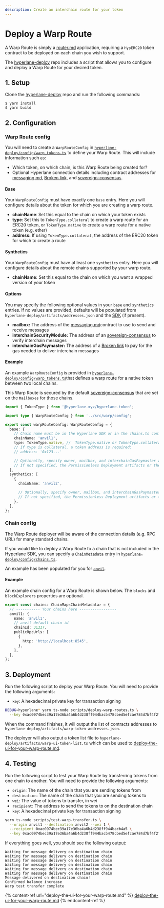 ```yaml
---
description: Create an interchain route for your token
---
```


# Deploy a Warp Route

A Warp Route is simply a [router.md](../../sdks/building-applications/writing-contracts/router.md "mention") application, requiring a `HypERC20` token contract to be deployed on each chain you wish to support.

The [hyperlane-deploy](https://github.com/hyperlane-xyz/hyperlane-deploy) repo includes a script that allows you to configure and deploy a Warp Route for your desired token.

## 1. Setup

Clone the [hyperlane-deploy](https://github.com/hyperlane-xyz/hyperlane-deploy) repo and run the following commands:

```
$ yarn install
$ yarn build
```

## 2. Configuration

### Warp Route config

You will need to create a `WarpRouteConfig` in [`hyperlane-deploy/config/warp_tokens.ts`](https://github.com/hyperlane-xyz/hyperlane-deploy/blob/main/config/warp\_tokens.ts) to define your Warp Route. This will include information such as:

* Which token, on which chain, is this Warp Route being created for?
* Optional Hyperlane connection details including contract addresses for [messaging.md](../../protocol/messaging.md "mention"), [Broken link](broken-reference "mention"), and [sovereign-consensus](../../protocol/sovereign-consensus/ "mention").

#### Base

Your `WarpRouteConfig` must have exactly one `base` entry. Here you will configure details about the token for which you are creating a warp route.

* **chainName**: Set this equal to the chain on which your token exists
* **type**: Set this to `TokenType.collateral` to create a warp route for an ERC20 token, or `TokenType.native` to create a warp route for a native token (e.g. ether)
* **address:** If using `TokenType.collateral`, the address of the ERC20 token for which to create a route

#### Synthetics

Your `WarpRouteConfig` must have at least one `synthetics` entry. Here you will configure details about the remote chains supported by your warp route.

* **chainName:** Set this equal to the chain on which you want a wrapped version of your token

#### Options

You may specify the following optional values in your `base` and `synthetics` entries. If no values are provided, defaults will be populated from `hyperlane-deploy/artifacts/addresses.json` and the [SDK](https://github.com/hyperlane-xyz/hyperlane-monorepo/blob/main/typescript/sdk/src/consts/environments/mainnet.json) (if present).

* **mailbox:** The address of the [messaging.md](../../protocol/messaging.md "mention")contract to use to send and receive messages
* **interchainSecurityModule:** The address of an [sovereign-consensus](../../protocol/sovereign-consensus/ "mention") to verify interchain messages
* **interchainGasPaymaster:** The address of a [Broken link](broken-reference "mention") to pay for the gas needed to deliver interchain messages

#### Example

An example `WarpRouteConfig` is provided in [`hyperlane-deploy/config/warp_tokens.ts`](https://github.com/hyperlane-xyz/hyperlane-deploy/blob/main/config/warp\_tokens.ts)that defines a warp route for a native token between two local chains.

This Warp Route is secured by the default [sovereign-consensus](../../protocol/sovereign-consensus/ "mention") that are set on the `Mailboxes` for those chains.

```typescript
import { TokenType } from '@hyperlane-xyz/hyperlane-token';

import type { WarpRouteConfig } from '../src/warp/config';

export const warpRouteConfig: WarpRouteConfig = {
  base: {
    // Chain name must be in the Hyperlane SDK or in the chains.ts config
    chainName: 'anvil1',
    type: TokenType.native, //  TokenType.native or TokenType.collateral
    // If type is collateral, a token address is required:
    // address: '0x123...'

    // Optionally, specify owner, mailbox, and interchainGasPaymaster addresses
    // If not specified, the Permissionless Deployment artifacts or the SDK's defaults will be used
  },
  synthetics: [
    {
      chainName: 'anvil2',

      // Optionally, specify owner, mailbox, and interchainGasPaymaster addresses
      // If not specified, the Permissionless Deployment artifacts or the SDK's defaults will be used
    },
  ],
};
```

### Chain config

The Warp Route deployer will be aware of the connection details (e.g. RPC URL) for many standard chains.

If you would like to deploy a Warp Route to a chain that is not included in the Hyperlane SDK, you can specify a [`ChainMetadata`](https://github.com/hyperlane-xyz/hyperlane-monorepo/blob/main/typescript/sdk/src/consts/chainMetadata.ts#L21) entry in [`hyperlane-deploy/config/chains.ts`](https://github.com/hyperlane-xyz/hyperlane-deploy/blob/main/config/chains.ts).

An example has been populated for you for [`anvil`](https://book.getfoundry.sh/anvil/).

#### Example

An example chain config for a Warp Route is shown below. The `blocks` and `blockExplorers` properties are optional.

```typescript
export const chains: ChainMap<ChainMetadata> = {
  // ----------- Your chains here -----------------
  anvil1: {
    name: 'anvil1',
    // anvil default chain id
    chainId: 31337,
    publicRpcUrls: [
      {
        http: 'http://localhost:8545',
      },
    ],
  },
};
```

## 3. Deployment

Run the following script to deploy your Warp Route. You will need to provide the following arguments:

* `key`: A hexadecimal private key for transaction signing

```bash
DEBUG=hyperlane* yarn ts-node scripts/deploy-warp-routes.ts \
  --key 0xac0974bec39a17e36ba4a6b4d238ff944bacb478cbed5efcae784d7bf4f2ff80
```

When the command finishes, it will output the list of contracts addresses to `hyperlane-deploy/artifacts/warp-token-addresses.json.`

The deployer will also output a token list file to `hyperlane-deploy/artifacts/warp-ui-token-list.ts` which can be used to [deploy-the-ui-for-your-warp-route.md](deploy-the-ui-for-your-warp-route.md "mention").

## 4. Testing

Run the following script to test your Warp Route by transferring tokens from one chain to another. You will need to provide the following arguments:

* `origin`: The name of the chain that you are sending tokens from
* `destination`: The name of the chain that you are sending tokens to
* `wei`: The value of tokens to transfer, in wei
* `recipient`: The address to send the tokens to on the destination chain
* `key`: A hexadecimal private key for transaction signing

```bash
yarn ts-node scripts/test-warp-transfer.ts \
  --origin anvil1 --destination anvil2 --wei 1 \
  --recipient 0xac0974bec39a17e36ba4a6b4d238ff944bacb4a5 \
  --key 0xac0974bec39a17e36ba4a6b4d238ff944bacb478cbed5efcae784d7bf4f2ff80
```

If everything goes well, you should see the following output:

```
Waiting for message delivery on destination chain
Waiting for message delivery on destination chain
Waiting for message delivery on destination chain
Waiting for message delivery on destination chain
Waiting for message delivery on destination chain
Waiting for message delivery on destination chain
Message delivered on destination chain!
Confirmed balance increase
Warp test transfer complete
```

{% content-ref url="deploy-the-ui-for-your-warp-route.md" %}
[deploy-the-ui-for-your-warp-route.md](deploy-the-ui-for-your-warp-route.md)
{% endcontent-ref %}
